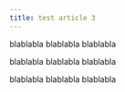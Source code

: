```yaml
---
title: test article 3
---
```


blablabla
blablabla
blablabla

blablabla
blablabla
blablabla

blablabla
blablabla
blablabla
